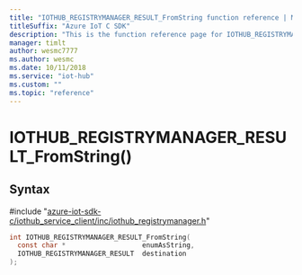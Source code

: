 ```yaml
---                             
title: "IOTHUB_REGISTRYMANAGER_RESULT_FromString function reference | Microsoft Docs" 
titleSuffix: "Azure IoT C SDK"            
description: "This is the function reference page for IOTHUB_REGISTRYMANAGER_RESULT_FromString() in the Azure IoT C SDK. This SDK is used with Azure IoT Hub and Azure IoT Hub Device Provisioning Service"            
manager: timlt                 
author: wesmc7777              
ms.author: wesmc               
ms.date: 10/11/2018                    
ms.service: "iot-hub"             
ms.custom: ""                
ms.topic: "reference"        
---                            
```


# IOTHUB_REGISTRYMANAGER_RESULT_FromString()

## Syntax

\#include "[azure-iot-sdk-c/iothub_service_client/inc/iothub_registrymanager.h](../iothub-registrymanager-h.md)"  
```C
int IOTHUB_REGISTRYMANAGER_RESULT_FromString(
  const char *                   enumAsString,
  IOTHUB_REGISTRYMANAGER_RESULT  destination
);
```

